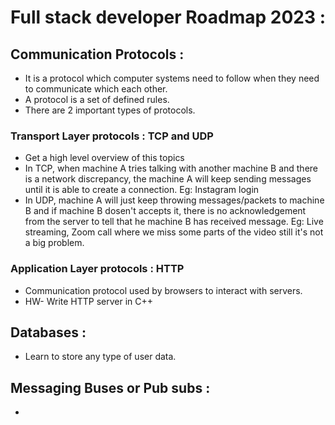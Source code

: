 # Full stack developer Roadmap 2023 :

## Communication Protocols :

- It is a protocol which computer systems need to follow when they need to communicate which each other.
- A protocol is a set of defined rules.
- There are 2 important types of protocols.

### Transport Layer protocols : TCP and UDP

- Get a high level overview of this topics
- In TCP, when machine A tries talking with another machine B and there is a network discrepancy, the machine A will keep sending messages until it is able to create a connection. Eg: Instagram login
- In UDP, machine A will just keep throwing messages/packets to machine B and if machine B dosen't accepts it, there is no acknowledgement from the server to tell that he machine B has received message. Eg: Live streaming, Zoom call where we miss some parts of the video still it's not a big problem.

### Application Layer protocols : HTTP

- Communication protocol used by browsers to interact with servers.
- HW- Write HTTP server in C++

## Databases :

- Learn to store any type of user data.

## Messaging Buses or Pub subs :

- 

